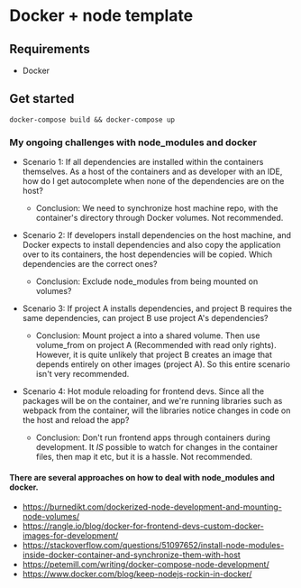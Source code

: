 # Docker + node template
## Requirements
- Docker

## Get started
`docker-compose build && docker-compose up`

### My ongoing challenges with node_modules and docker
- Scenario 1: If all dependencies are installed within the containers themselves. As a host of the containers and as developer with an IDE, how do I get autocomplete when none of the dependencies are on the host?
  - Conclusion: We need to synchronize host machine repo, with the container's directory through Docker volumes. Not recommended.

- Scenario 2: If developers install dependencies on the host machine, and Docker expects to install dependencies and also copy the application over to its containers, the host dependencies will be copied. Which dependencies are the correct ones?
  - Conclusion: Exclude node_modules from being mounted on volumes?

- Scenario 3: If project A installs dependencies, and project B requires the same dependencies, can project B use project A's dependencies?
  - Conclusion: Mount project a into a shared volume. Then use volume_from on project A (Recommended with read only rights). However, it is quite unlikely that project B creates an image that depends entirely on other images (project A). So this entire scenario isn't very recommended.

- Scenario 4: Hot module reloading for frontend devs. Since all the packages will be on the container, and we're running libraries such as webpack from the container, will the libraries notice changes in code on the host and reload the app?
  - Conclusion: Don't run frontend apps through containers during development. It _IS_ possible to watch for changes in the container files, then map it etc, but it is a hassle. Not recommended.


#### There are several approaches on how to deal with node_modules and docker.
- https://burnedikt.com/dockerized-node-development-and-mounting-node-volumes/
- https://rangle.io/blog/docker-for-frontend-devs-custom-docker-images-for-development/
- https://stackoverflow.com/questions/51097652/install-node-modules-inside-docker-container-and-synchronize-them-with-host
- https://petemill.com/writing/docker-compose-node-development/
- https://www.docker.com/blog/keep-nodejs-rockin-in-docker/
